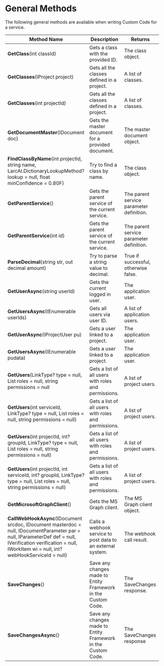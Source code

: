# General Methods

The following general methods are available when writing Custom Code for a service.

<table data-header-hidden><thead><tr><th width="252.33333333333331">Method Name</th><th>Description</th><th>Returns</th></tr></thead><tbody><tr><td><strong>GetClass</strong>(int classId)</td><td>Gets a class with the provided ID.</td><td>The class object.</td></tr><tr><td><strong>GetClasses</strong>(IProject project)</td><td>Gets all the classes defined in a project.</td><td>A list of classes.</td></tr><tr><td><strong>GetClasses</strong>(int projectId)</td><td>Gets all the classes defined in a project.</td><td>A list of classes.</td></tr><tr><td><strong>GetDocumentMaster</strong>(IDocument doc)</td><td>Gets the master document for a provided document.</td><td>The master document object.</td></tr><tr><td><strong>FindClassByName</strong>(int projectId, string name, LarcAI.DictionaryLookupMethod? lookup = null, float minConfidence = 0.80F)</td><td>Try to find a class by name.</td><td>The class object.</td></tr><tr><td><strong>GetParentService</strong>()</td><td>Gets the parent service of the current service.</td><td>The parent service parameter definition.</td></tr><tr><td><strong>GetParentService</strong>(int id)</td><td>Gets the parent service of the current service.</td><td>The parent service parameter definition.</td></tr><tr><td><strong>ParseDecimal</strong>(string str, out decimal amount)</td><td>Try to parse a string value to decimal.</td><td>True if successful, otherwise false.</td></tr><tr><td><strong>GetUserAsync</strong>(string userId)</td><td>Gets the current logged in user.</td><td>The application user.</td></tr><tr><td><strong>GetUsersAsync</strong>(IEnumerable userIds)</td><td>Gets all users via user ID.</td><td>A list of application users.</td></tr><tr><td><strong>GetUserAsync</strong>(IProjectUser pu)</td><td>Gets a user linked to a project.</td><td>The application user.</td></tr><tr><td><strong>GetUsersAsync</strong>(IEnumerable pudata)</td><td>Gets a user linked to a project.</td><td>The application user.</td></tr><tr><td><strong>GetUsers</strong>(LinkType? type = null, List roles = null, string permissions = null</td><td>Gets a list of all users with roles and permissions.</td><td>A list of project users.</td></tr><tr><td><strong>GetUsers</strong>(int serviceId, LinkType? type = null, List roles = null, string permissions = null)</td><td>Gets a list of all users with roles and permissions.</td><td>A list of project users.</td></tr><tr><td><strong>GetUsers</strong>(int projectId, int? groupId, LinkType? type = null, List roles = null, string permissions = null)</td><td>Gets a list of all users with roles and permissions.</td><td>A list of project users.</td></tr><tr><td><strong>GetUsers</strong>(int projectId, int serviceId, int? groupId, LinkType? type = null, List roles = null, string permissions = null)</td><td>Gets a list of all users with roles and permissions.</td><td>A list of project users.</td></tr><tr><td><strong>GetMicrosoftGraphClient</strong>()</td><td>Gets the MS Graph client.</td><td>The MS Graph client object.</td></tr><tr><td><strong>CallWebHookAsync</strong>(IDocument srcdoc, IDocument masterdoc = null, IDocumentParameter par = null, IParameterDef def = null, IVerification verification = null, IWorkItem wi = null, int? webHookServiceId = null)</td><td>Calls a webhook service to post data to an external system.</td><td>The webhook call result.</td></tr><tr><td><strong>SaveChanges</strong>()</td><td>Save any changes made to Entity Framework in the Custom Code.</td><td>The SaveChanges response.</td></tr><tr><td><strong>SaveChangesAsync</strong>()</td><td>Save any changes made to Entity Framework in the Custom Code.</td><td>The SaveChanges response</td></tr></tbody></table>
